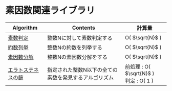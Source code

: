 # 素因数関連ライブラリ

|  Algorithm  |  Contents  |  計算量  |
| ---- | ---- | ---- |
|  [素数判定](https://github.com/Nishikubo-Masato/AtCoder-Library/blob/main/Mathematics/Prime/isPrime/isPrime.cpp)  |  整数Nに対して素数判定する  | O( $\sqrt{N}$ )|
|  [約数列挙](https://github.com/Nishikubo-Masato/AtCoder-Library/blob/main/Mathematics/Prime/enumDivisor/enumDivisor.cpp)  |  整数Nの約数を列挙する  | O( $\sqrt{N}$ )|
|  [素因数分解](https://github.com/Nishikubo-Masato/AtCoder-Library/blob/main/Mathematics/Prime/primeFactorize/primeFactorize.cpp)  |  整数Nの素因数分解をする  | O( $\sqrt{N}$ )|
|  [エラトステネスの篩](https://github.com/Nishikubo-Masato/AtCoder-Library/blob/main/Mathematics/Prime/primeFactorize/primeFactorize.cpp)  |  指定された整数N以下の全ての素数を発見するアルゴリズム  | 前処理 : O( $\sqrt{N}$ ) <br> 判定 : O( $1$ )|